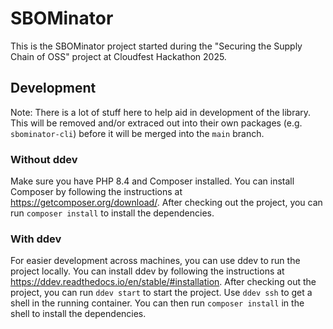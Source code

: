 # SBOMinator

This is the SBOMinator project started during the "Securing the Supply Chain of OSS" project at Cloudfest Hackathon 2025.

## Development
Note: There is a lot of stuff here to help aid in development of the library.
This will be removed and/or extraced out into their own packages (e.g. `sbominator-cli`) before it will be merged into the `main` branch.

### Without ddev
Make sure you have PHP 8.4 and Composer installed. You can install Composer by following the instructions at https://getcomposer.org/download/.
After checking out the project, you can run `composer install` to install the dependencies.

### With ddev
For easier development across machines, you can use ddev to run the project locally. You can install ddev by following the instructions at https://ddev.readthedocs.io/en/stable/#installation.
After checking out the project, you can run `ddev start` to start the project. Use `ddev ssh` to get a shell in the running container. You can then run `composer install` in the shell to install the dependencies.